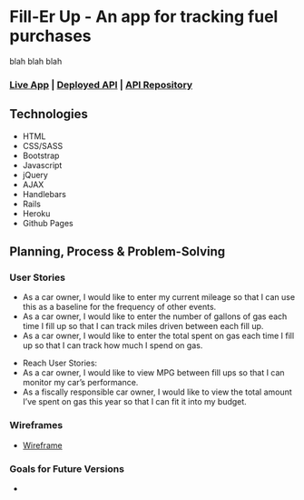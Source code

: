 # Fill-Er Up - An app for tracking fuel purchases

blah blah blah

### [Live App](https://mgnieman.github.io/fill-ups-client/) | [Deployed API](https://fill-ups.herokuapp.com/) | [API Repository](https://github.com/mgnieman/fill-ups-api)


## Technologies

- HTML
- CSS/SASS
- Bootstrap
- Javascript
- jQuery
- AJAX
- Handlebars
- Rails
- Heroku
- Github Pages

## Planning, Process & Problem-Solving




### User Stories
- As a car owner, I would like to enter my current mileage so that I can use this as a baseline for the frequency of other events.
- As a car owner, I would like to enter the number of gallons of gas each time I fill up so that I can track miles driven between each fill up.
- As a car owner, I would like to enter the total spent on gas each time I fill up so that I can track how much I spend on gas.

* Reach User Stories:
* As a car owner, I would like to view MPG between fill ups so that I can monitor my car’s performance.
* As a fiscally responsible car owner, I would like to view the total amount I’ve spent on gas this year so that I can fit it into my budget.


### Wireframes

- [Wireframe](https://imgur.com/a/0cWVI)

### Goals for Future Versions
-
